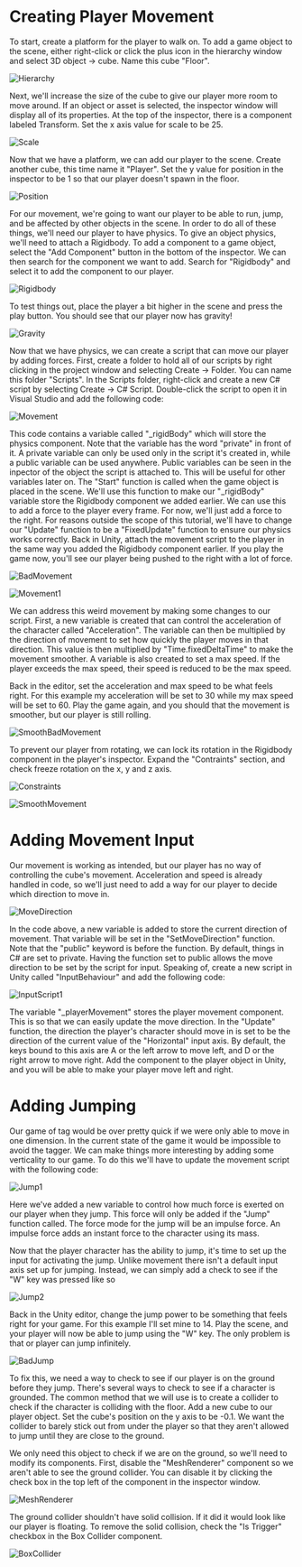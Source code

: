 # Creating Player Movement
To start, create a platform for the player to walk on. To add a game object to the scene, either right-click or click the plus icon in the hierarchy window and select 3D object -> cube. Name this cube "Floor". 

![Hierarchy](Images\Hierarchy.png)

Next, we'll increase the size of the cube to give our player more room to move around. If an object or asset is selected, the inspector window will display all of its properties. At the top of the inspector, there is a component labeled Transform. Set the x axis value for scale to be 25.  

![Scale](Images\Scale.png)

Now that we have a platform, we can add our player to the scene. Create another cube, this time name it "Player". Set the y value for position in the inspector to be 1 so that our player doesn't spawn in the floor.

![Position](Images\Position.png)

For our movement, we're going to want our player to be able to run, jump, and be affected by other objects in the scene. In order to do all of these things, we'll need our player to have physics. To give an object physics, we'll need to attach a Rigidbody. To add a component to a game object, select the "Add Component" button in the bottom of the inspector. We can then search for the component we want to add. Search for "Rigidbody" and select it to add the component to our player.

![Rigidbody](Images\Rigidbody.png)

To test things out, place the player a bit higher in the scene and press the play button. You should see that our player now has gravity!

![Gravity](Images\Gravity.gif)

Now that we have physics, we can create a script that can move our player by adding forces. First, create a folder to hold all of our scripts by right clicking in the project window and selecting Create -> Folder. You can name this folder "Scripts". In the Scripts folder, right-click and create a new C# script by selecting Create -> C# Script. Double-click the script to open it in Visual Studio and add the following code:

![Movement](Images\Movement.png)

This code contains a variable called "_rigidBody" which will store the physics component. Note that the variable has the word "private" in front of it. A private variable can only be used only in the script it's created in, while a public variable can be used anywhere. Public variables can be seen in the inpector of the object the script is attached to. This will be useful for other variables later on. The "Start" function is called when the game object is placed in the scene. We'll use this function to make our "_rigidBody" variable store the Rigidbody component we added earlier. We can use this to add a force to the player every frame. For now, we'll just add a force to the right. For reasons outside the scope of this tutorial, we'll have to change our "Update" function to be a "FixedUpdate" function to ensure our physics works correctly. Back in Unity, attach the movement script to the player in the same way you added the Rigidbody component earlier. If you play the game now, you'll see our player being pushed to the right with a lot of force.

![BadMovement](Images\BadMovement.gif)

![Movement1](Images\Movement1.png)

We can address this weird movement by making some changes to our script. First, a new variable is created that can control the acceleration of the character called "Acceleration". The variable can then be multiplied by the direction of movement to set how quickly the player moves in that direction. This value is then multiplied by "Time.fixedDeltaTime" to make the movement smoother. A variable is also created to set a max speed. If the player exceeds the max speed, their speed is reduced to be the max speed.

Back in the editor, set the acceleration and max speed to be what feels right. For this example my acceleration will be set to 30 while my max speed will be set to 60. Play the game again, and you should that the movement is smoother, but our player is still rolling. 

![SmoothBadMovement](Images\SmoothBadMovement.gif)

To prevent our player from rotating, we can lock its rotation in the Rigidbody component in the player's inspector. Expand the "Contraints" section, and check freeze rotation on the x, y and z axis. 

![Constraints](Images\Constraints.png)

![SmoothMovement](Images\SmoothMovement.gif)


# Adding Movement Input

Our movement is working as intended, but our player has no way of controlling the cube's movement. Acceleration and speed is already handled in code, so we'll just need to add a way for our player to decide which direction to move in. 

![MoveDirection](Images\MoveDirection.png)

In the code above, a new variable is added to store the current direction of movement. That variable will be set in the "SetMoveDirection" function. Note that the "public" keyword is before the function. By default, things in C# are set to private. Having the function set to public allows the move direction to be set by the script for input. Speaking of, create a new script in Unity called "InputBehaviour" and add the following code: 

![InputScript1](Images\InputScript1.png)

The variable "_playerMovement" stores the player movement component. This is so that we can easily update the move direction. In the "Update" function, the direction the player's character should move in is set to be the direction of the current value of the "Horizontal" input axis. By default, the keys bound to this axis are A or the left arrow to move left, and D or the right arrow to move right. Add the component to the player object in Unity, and you will be able to make your player move left and right.

# Adding Jumping

Our game of tag would be over pretty quick if we were only able to move in one dimension. In the current state of the game it would be impossible to avoid the tagger. We can make things more interesting by adding some verticality to our game. To do this we'll have to update the movement script with the following code:

![Jump1](Images\Jump1.png)

Here we've added a new variable to control how much force is exerted on our player when they jump. This force will only be added if the "Jump" function called. The force mode for the jump will be an impulse force. An impulse force adds an instant force to the character using its mass.

Now that the player character has the ability to jump, it's time to set up the input for activating the jump. Unlike movement there isn't a default input axis set up for jumping. Instead, we can simply add a check to see if the "W" key was pressed like so

![Jump2](Images\Jump2.png)

Back in the Unity editor, change the jump power to be something that feels right for your game. For this example I'll set mine to 14. Play the scene, and your player will now be able to jump using the "W" key. The only problem is that or player can jump infinitely.

![BadJump](Images\BadJump.gif)

To fix this, we need a way to check to see if our player is on the ground before they jump. There's several ways to check to see if a character is grounded. The common method that we will use is to create a collider to check if the character is colliding with the floor. Add a new cube to our player object. Set the cube's position on the y axis to be -0.1. We want the collider to barely stick out from under the player so that they aren't allowed to jump until they are close to the ground. 

We only need this object to check if we are on the ground, so we'll need to modify its components. First, disable the "MeshRenderer" component so we aren't able to see the ground collider. You can disable it by clicking the check box in the top left of the component in the inspector window. 

![MeshRenderer](Images\MeshRenderer.png)

The ground collider shouldn't have solid collision. If it did it would look like our player is floating. To remove the solid collision, check the "Is Trigger" checkbox in the Box Collider component.

![BoxCollider](Images\BoxCollider.png)














